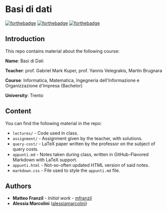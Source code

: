 # Basi di dati

[![forthebadge](https://forthebadge.com/images/badges/fuck-it-ship-it.svg)](https://forthebadge.com)
[![forthebadge](https://forthebadge.com/images/badges/compatibility-ie-6.svg)](https://forthebadge.com)
[![forthebadge](https://forthebadge.com/images/badges/built-by-developers.svg)](https://forthebadge.com)

## Introduction

This repo contains material about the following course:

**Name**: Basi di Dati

**Teacher**: prof. Gabriel Mark Kuper, prof. Yannis Velegrakis, Martin Brugnara

**Course**: Informatica, Matematica, Ingegneria dell'Informazione e Organizzazione d'Impresa (Bachelor)

**University**: Trento

## Content

You can find the following material in the repo:

* `lectures/` - Code used in class.
* `assignment/` - Assignment given by the teacher, with solutions.
* `query-cost/` - LaTeX paper written by the professor on the subject of query costs.
* `appunti.md` - Notes taken during class, written in GitHub-Flavored Markdown with LaTeX support.
* `appunti.html` - Not-so-often updated HTML version of said notes.
* `markdown.css` - File used to style the `appunti.md` file.

## Authors

* **Matteo Franzil** - *Initial work* - [mfranzil](https://github.com/mfranzil)
* **Alessia Marcolini** ([alessiamarcolini](https://github.com/alessiamarcolini))
